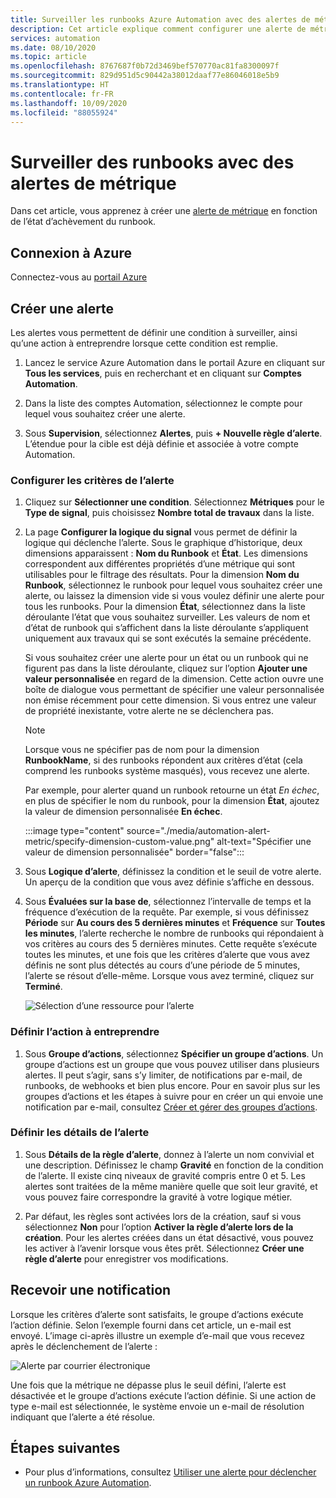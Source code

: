 ```yaml
---
title: Surveiller les runbooks Azure Automation avec des alertes de métriques
description: Cet article explique comment configurer une alerte de métrique en fonction de l’état d’achèvement du runbook.
services: automation
ms.date: 08/10/2020
ms.topic: article
ms.openlocfilehash: 8767687f0b72d3469bef570770ac81fa8300097f
ms.sourcegitcommit: 829d951d5c90442a38012daaf77e86046018e5b9
ms.translationtype: HT
ms.contentlocale: fr-FR
ms.lasthandoff: 10/09/2020
ms.locfileid: "88055924"
---
```

# <a name="monitor-runbooks-with-metric-alerts"></a>Surveiller des runbooks avec des alertes de métrique

Dans cet article, vous apprenez à créer une [alerte de métrique](../azure-monitor/platform/alerts-metric-overview.md) en fonction de l’état d’achèvement du runbook.

## <a name="sign-in-to-azure"></a>Connexion à Azure

Connectez-vous au [portail Azure](https://portal.azure.com)

## <a name="create-alert"></a>Créer une alerte

Les alertes vous permettent de définir une condition à surveiller, ainsi qu’une action à entreprendre lorsque cette condition est remplie.

1. Lancez le service Azure Automation dans le portail Azure en cliquant sur **Tous les services**, puis en recherchant et en cliquant sur **Comptes Automation**.

2. Dans la liste des comptes Automation, sélectionnez le compte pour lequel vous souhaitez créer une alerte. 

3. Sous **Supervision**, sélectionnez **Alertes**, puis **+ Nouvelle règle d’alerte**. L’étendue pour la cible est déjà définie et associée à votre compte Automation.

### <a name="configure-alert-criteria"></a>Configurer les critères de l’alerte

1. Cliquez sur **Sélectionner une condition**. Sélectionnez **Métriques** pour le **Type de signal**, puis choisissez **Nombre total de travaux** dans la liste.

2. La page **Configurer la logique du signal** vous permet de définir la logique qui déclenche l’alerte. Sous le graphique d’historique, deux dimensions apparaissent : **Nom du Runbook** et **État**. Les dimensions correspondent aux différentes propriétés d’une métrique qui sont utilisables pour le filtrage des résultats. Pour la dimension **Nom du Runbook**, sélectionnez le runbook pour lequel vous souhaitez créer une alerte, ou laissez la dimension vide si vous voulez définir une alerte pour tous les runbooks. Pour la dimension **État**, sélectionnez dans la liste déroulante l’état que vous souhaitez surveiller. Les valeurs de nom et d’état de runbook qui s’affichent dans la liste déroulante s’appliquent uniquement aux travaux qui se sont exécutés la semaine précédente.

   Si vous souhaitez créer une alerte pour un état ou un runbook qui ne figurent pas dans la liste déroulante, cliquez sur l’option **Ajouter une valeur personnalisée** en regard de la dimension. Cette action ouvre une boîte de dialogue vous permettant de spécifier une valeur personnalisée non émise récemment pour cette dimension. Si vous entrez une valeur de propriété inexistante, votre alerte ne se déclenchera pas.

   > [!NOTE]
   > Lorsque vous ne spécifier pas de nom pour la dimension **RunbookName**, si des runbooks répondent aux critères d’état (cela comprend les runbooks système masqués), vous recevez une alerte.

    Par exemple, pour alerter quand un runbook retourne un état _En échec_, en plus de spécifier le nom du runbook, pour la dimension **État**, ajoutez la valeur de dimension personnalisée **En échec**.

    :::image type="content" source="./media/automation-alert-metric/specify-dimension-custom-value.png" alt-text="Spécifier une valeur de dimension personnalisée" border="false":::

3. Sous **Logique d’alerte**, définissez la condition et le seuil de votre alerte. Un aperçu de la condition que vous avez définie s’affiche en dessous.

4. Sous **Évaluées sur la base de**, sélectionnez l’intervalle de temps et la fréquence d’exécution de la requête. Par exemple, si vous définissez **Période** sur **Au cours des 5 dernières minutes** et **Fréquence** sur **Toutes les minutes**, l’alerte recherche le nombre de runbooks qui répondaient à vos critères au cours des 5 dernières minutes. Cette requête s’exécute toutes les minutes, et une fois que les critères d’alerte que vous avez définis ne sont plus détectés au cours d’une période de 5 minutes, l’alerte se résout d’elle-même. Lorsque vous avez terminé, cliquez sur **Terminé**.

   ![Sélection d’une ressource pour l’alerte](./media/automation-alert-activity-log/configure-signal-logic.png)

### <a name="define-the-action-to-take"></a>Définir l’action à entreprendre

1. Sous **Groupe d’actions**, sélectionnez **Spécifier un groupe d’actions**. Un groupe d’actions est un groupe que vous pouvez utiliser dans plusieurs alertes. Il peut s’agir, sans s’y limiter, de notifications par e-mail, de runbooks, de webhooks et bien plus encore. Pour en savoir plus sur les groupes d’actions et les étapes à suivre pour en créer un qui envoie une notification par e-mail, consultez [Créer et gérer des groupes d’actions](../azure-monitor/platform/action-groups.md).

### <a name="define-alert-details"></a>Définir les détails de l’alerte

1. Sous **Détails de la règle d’alerte**, donnez à l’alerte un nom convivial et une description. Définissez le champ **Gravité** en fonction de la condition de l’alerte. Il existe cinq niveaux de gravité compris entre 0 et 5. Les alertes sont traitées de la même manière quelle que soit leur gravité, et vous pouvez faire correspondre la gravité à votre logique métier.

1. Par défaut, les règles sont activées lors de la création, sauf si vous sélectionnez **Non** pour l’option **Activer la règle d’alerte lors de la création**. Pour les alertes créées dans un état désactivé, vous pouvez les activer à l’avenir lorsque vous êtes prêt. Sélectionnez **Créer une règle d’alerte** pour enregistrer vos modifications.

## <a name="receive-notification"></a>Recevoir une notification

Lorsque les critères d’alerte sont satisfaits, le groupe d’actions exécute l’action définie. Selon l’exemple fourni dans cet article, un e-mail est envoyé. L’image ci-après illustre un exemple d’e-mail que vous recevez après le déclenchement de l’alerte :

![Alerte par courrier électronique](./media/automation-alert-activity-log/alert-email.png)

Une fois que la métrique ne dépasse plus le seuil défini, l’alerte est désactivée et le groupe d’actions exécute l’action définie. Si une action de type e-mail est sélectionnée, le système envoie un e-mail de résolution indiquant que l’alerte a été résolue.

## <a name="next-steps"></a>Étapes suivantes

* Pour plus d’informations, consultez [Utiliser une alerte pour déclencher un runbook Azure Automation](automation-create-alert-triggered-runbook.md).
